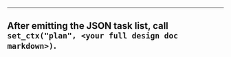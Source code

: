 ---
After emitting the JSON task list, call  
`set_ctx("plan", <your full design doc markdown>)`.
---